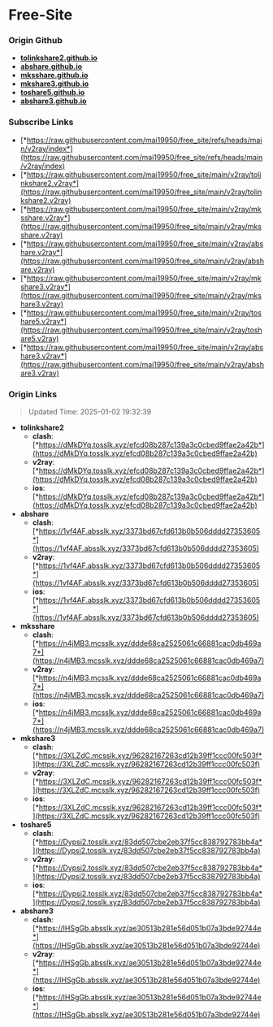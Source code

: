 # Free-Site

### Origin Github

- [**tolinkshare2.github.io**](https://github.com/tolinkshare2/tolinkshare2.github.io)
- [**abshare.github.io**](https://github.com/abshare/abshare.github.io)
- [**mksshare.github.io**](https://github.com/mksshare/mksshare.github.io)
- [**mkshare3.github.io**](https://github.com/mkshare3/mkshare3.github.io)
- [**toshare5.github.io**](https://github.com/toshare5/toshare5.github.io)
- [**abshare3.github.io**](https://github.com/abshare3/abshare3.github.io)

### Subscribe Links

- [*https://raw.githubusercontent.com/mai19950/free_site/refs/heads/main/v2ray/index*](https://raw.githubusercontent.com/mai19950/free_site/refs/heads/main/v2ray/index)
- [*https://raw.githubusercontent.com/mai19950/free_site/main/v2ray/tolinkshare2.v2ray*](https://raw.githubusercontent.com/mai19950/free_site/main/v2ray/tolinkshare2.v2ray)
- [*https://raw.githubusercontent.com/mai19950/free_site/main/v2ray/mksshare.v2ray*](https://raw.githubusercontent.com/mai19950/free_site/main/v2ray/mksshare.v2ray)
- [*https://raw.githubusercontent.com/mai19950/free_site/main/v2ray/abshare.v2ray*](https://raw.githubusercontent.com/mai19950/free_site/main/v2ray/abshare.v2ray)
- [*https://raw.githubusercontent.com/mai19950/free_site/main/v2ray/mkshare3.v2ray*](https://raw.githubusercontent.com/mai19950/free_site/main/v2ray/mkshare3.v2ray)
- [*https://raw.githubusercontent.com/mai19950/free_site/main/v2ray/toshare5.v2ray*](https://raw.githubusercontent.com/mai19950/free_site/main/v2ray/toshare5.v2ray)
- [*https://raw.githubusercontent.com/mai19950/free_site/main/v2ray/abshare3.v2ray*](https://raw.githubusercontent.com/mai19950/free_site/main/v2ray/abshare3.v2ray)

### Origin Links

> Updated Time: 2025-01-02 19:32:39

- **tolinkshare2**
  - **clash**: [*https://dMkDYq.tosslk.xyz/efcd08b287c139a3c0cbed9ffae2a42b*](https://dMkDYq.tosslk.xyz/efcd08b287c139a3c0cbed9ffae2a42b)
  - **v2ray**: [*https://dMkDYq.tosslk.xyz/efcd08b287c139a3c0cbed9ffae2a42b*](https://dMkDYq.tosslk.xyz/efcd08b287c139a3c0cbed9ffae2a42b)
  - **ios**: [*https://dMkDYq.tosslk.xyz/efcd08b287c139a3c0cbed9ffae2a42b*](https://dMkDYq.tosslk.xyz/efcd08b287c139a3c0cbed9ffae2a42b)
- **abshare**
  - **clash**: [*https://1vf4AF.absslk.xyz/3373bd67cfd613b0b506dddd27353605*](https://1vf4AF.absslk.xyz/3373bd67cfd613b0b506dddd27353605)
  - **v2ray**: [*https://1vf4AF.absslk.xyz/3373bd67cfd613b0b506dddd27353605*](https://1vf4AF.absslk.xyz/3373bd67cfd613b0b506dddd27353605)
  - **ios**: [*https://1vf4AF.absslk.xyz/3373bd67cfd613b0b506dddd27353605*](https://1vf4AF.absslk.xyz/3373bd67cfd613b0b506dddd27353605)
- **mksshare**
  - **clash**: [*https://n4jMB3.mcsslk.xyz/ddde68ca2525061c66881cac0db469a7*](https://n4jMB3.mcsslk.xyz/ddde68ca2525061c66881cac0db469a7)
  - **v2ray**: [*https://n4jMB3.mcsslk.xyz/ddde68ca2525061c66881cac0db469a7*](https://n4jMB3.mcsslk.xyz/ddde68ca2525061c66881cac0db469a7)
  - **ios**: [*https://n4jMB3.mcsslk.xyz/ddde68ca2525061c66881cac0db469a7*](https://n4jMB3.mcsslk.xyz/ddde68ca2525061c66881cac0db469a7)
- **mkshare3**
  - **clash**: [*https://3XLZdC.mcsslk.xyz/96282167263cd12b39ff1ccc00fc503f*](https://3XLZdC.mcsslk.xyz/96282167263cd12b39ff1ccc00fc503f)
  - **v2ray**: [*https://3XLZdC.mcsslk.xyz/96282167263cd12b39ff1ccc00fc503f*](https://3XLZdC.mcsslk.xyz/96282167263cd12b39ff1ccc00fc503f)
  - **ios**: [*https://3XLZdC.mcsslk.xyz/96282167263cd12b39ff1ccc00fc503f*](https://3XLZdC.mcsslk.xyz/96282167263cd12b39ff1ccc00fc503f)
- **toshare5**
  - **clash**: [*https://Dypsi2.tosslk.xyz/83dd507cbe2eb37f5cc838792783bb4a*](https://Dypsi2.tosslk.xyz/83dd507cbe2eb37f5cc838792783bb4a)
  - **v2ray**: [*https://Dypsi2.tosslk.xyz/83dd507cbe2eb37f5cc838792783bb4a*](https://Dypsi2.tosslk.xyz/83dd507cbe2eb37f5cc838792783bb4a)
  - **ios**: [*https://Dypsi2.tosslk.xyz/83dd507cbe2eb37f5cc838792783bb4a*](https://Dypsi2.tosslk.xyz/83dd507cbe2eb37f5cc838792783bb4a)
- **abshare3**
  - **clash**: [*https://IHSgGb.absslk.xyz/ae30513b281e56d051b07a3bde92744e*](https://IHSgGb.absslk.xyz/ae30513b281e56d051b07a3bde92744e)
  - **v2ray**: [*https://IHSgGb.absslk.xyz/ae30513b281e56d051b07a3bde92744e*](https://IHSgGb.absslk.xyz/ae30513b281e56d051b07a3bde92744e)
  - **ios**: [*https://IHSgGb.absslk.xyz/ae30513b281e56d051b07a3bde92744e*](https://IHSgGb.absslk.xyz/ae30513b281e56d051b07a3bde92744e)
